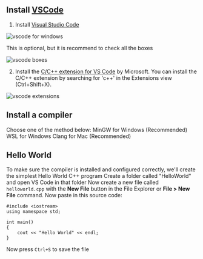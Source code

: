

## Install [VSCode](https://code.visualstudio.com/)
1. Install [Visual Studio Code](https://code.visualstudio.com/download)

![vscode for windows](https://raw.githubusercontent.com/misc-sonchau/dev-tool-tutorials/main/images/vscode_win.jpg)

This is optional, but it is recommend to check all the boxes

![vscode boxes](https://raw.githubusercontent.com/misc-sonchau/dev-tool-tutorials/main/images/vscode_boxes.jpg)

2. Install the [C/C++ extension for VS Code](https://marketplace.visualstudio.com/items?itemName=ms-vscode.cpptools) by Microsoft. You can install the C/C++ extension by searching for 'c++' in the Extensions view (Ctrl+Shift+X).

![vscode extensions](https://raw.githubusercontent.com/misc-sonchau/dev-tool-tutorials/main/images/vscode_extensions.jpg)


## Install a compiler
Choose one of the method below:
MinGW for Windows (Recommended)
WSL for Windows
Clang for Mac (Recommended)

## Hello World
To make sure the compiler is installed and configured correctly, we'll create the simplest Hello World C++ program
Create a folder called "HelloWorld" and open VS Code in that folder
Now create a new file called `helloworld.cpp` with the **New File** button in the File Explorer or **File > New File** command.
Now paste in this source code:

```
#include <iostream>
using namespace std;

int main()
{
    cout << "Hello World" << endl;
}
```
Now press `Ctrl+S` to save the file